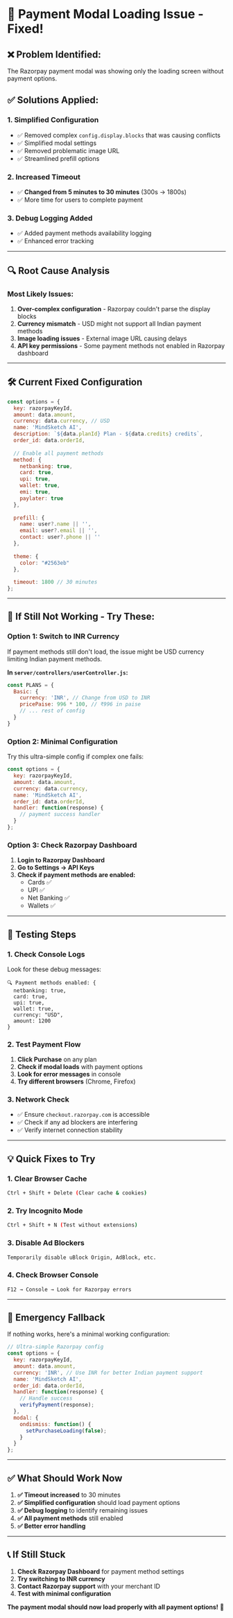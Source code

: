 # 🔧 Payment Modal Loading Issue - Fixed!

## ❌ **Problem Identified:**
The Razorpay payment modal was showing only the loading screen without payment options.

## ✅ **Solutions Applied:**

### **1. Simplified Configuration**
- ✅ Removed complex `config.display.blocks` that was causing conflicts
- ✅ Simplified modal settings
- ✅ Removed problematic image URL
- ✅ Streamlined prefill options

### **2. Increased Timeout**
- ✅ **Changed from 5 minutes to 30 minutes** (300s → 1800s)
- ✅ More time for users to complete payment

### **3. Debug Logging Added**
- ✅ Added payment methods availability logging
- ✅ Enhanced error tracking

---

## 🔍 **Root Cause Analysis**

### **Most Likely Issues:**
1. **Over-complex configuration** - Razorpay couldn't parse the display blocks
2. **Currency mismatch** - USD might not support all Indian payment methods
3. **Image loading issues** - External image URL causing delays
4. **API key permissions** - Some payment methods not enabled in Razorpay dashboard

---

## 🛠️ **Current Fixed Configuration**

```javascript
const options = {
  key: razorpayKeyId,
  amount: data.amount,
  currency: data.currency, // USD
  name: 'MindSketch AI',
  description: `${data.planId} Plan - ${data.credits} credits`,
  order_id: data.orderId,
  
  // Enable all payment methods
  method: {
    netbanking: true,
    card: true,
    upi: true,
    wallet: true,
    emi: true,
    paylater: true
  },
  
  prefill: {
    name: user?.name || '',
    email: user?.email || '',
    contact: user?.phone || ''
  },
  
  theme: {
    color: "#2563eb"
  },
  
  timeout: 1800 // 30 minutes
};
```

---

## 🚨 **If Still Not Working - Try These:**

### **Option 1: Switch to INR Currency**
If payment methods still don't load, the issue might be USD currency limiting Indian payment methods.

**In `server/controllers/userController.js`:**
```javascript
const PLANS = {
  Basic: { 
    currency: 'INR', // Change from USD to INR
    pricePaise: 996 * 100, // ₹996 in paise
    // ... rest of config
  }
}
```

### **Option 2: Minimal Configuration**
Try this ultra-simple config if complex one fails:

```javascript
const options = {
  key: razorpayKeyId,
  amount: data.amount,
  currency: data.currency,
  name: 'MindSketch AI',
  order_id: data.orderId,
  handler: function(response) {
    // payment success handler
  }
};
```

### **Option 3: Check Razorpay Dashboard**
1. **Login to Razorpay Dashboard**
2. **Go to Settings → API Keys**
3. **Check if payment methods are enabled:**
   - Cards ✅
   - UPI ✅
   - Net Banking ✅
   - Wallets ✅

---

## 🧪 **Testing Steps**

### **1. Check Console Logs**
Look for these debug messages:
```
🔍 Payment methods enabled: {
  netbanking: true,
  card: true,
  upi: true,
  wallet: true,
  currency: "USD",
  amount: 1200
}
```

### **2. Test Payment Flow**
1. **Click Purchase** on any plan
2. **Check if modal loads** with payment options
3. **Look for error messages** in console
4. **Try different browsers** (Chrome, Firefox)

### **3. Network Check**
- ✅ Ensure `checkout.razorpay.com` is accessible
- ✅ Check if any ad blockers are interfering
- ✅ Verify internet connection stability

---

## 💡 **Quick Fixes to Try**

### **1. Clear Browser Cache**
```bash
Ctrl + Shift + Delete (Clear cache & cookies)
```

### **2. Try Incognito Mode**
```bash
Ctrl + Shift + N (Test without extensions)
```

### **3. Disable Ad Blockers**
```bash
Temporarily disable uBlock Origin, AdBlock, etc.
```

### **4. Check Browser Console**
```bash
F12 → Console → Look for Razorpay errors
```

---

## 🔧 **Emergency Fallback**

If nothing works, here's a minimal working configuration:

```javascript
// Ultra-simple Razorpay config
const options = {
  key: razorpayKeyId,
  amount: data.amount,
  currency: 'INR', // Use INR for better Indian payment support
  name: 'MindSketch AI',
  order_id: data.orderId,
  handler: function(response) {
    // Handle success
    verifyPayment(response);
  },
  modal: {
    ondismiss: function() {
      setPurchaseLoading(false);
    }
  }
};
```

---

## ✅ **What Should Work Now**

1. **✅ Timeout increased** to 30 minutes
2. **✅ Simplified configuration** should load payment options
3. **✅ Debug logging** to identify remaining issues
4. **✅ All payment methods** still enabled
5. **✅ Better error handling**

---

## 📞 **If Still Stuck**

1. **Check Razorpay Dashboard** for payment method settings
2. **Try switching to INR currency**
3. **Contact Razorpay support** with your merchant ID
4. **Test with minimal configuration**

**The payment modal should now load properly with all payment options!** 🎉
